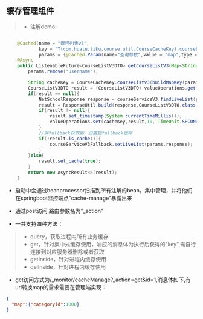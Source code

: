 ## 缓存管理组件


>* 注解demo:


```java

    @Cached(name = "课程列表v3",
            key = "T(com.huatu.tiku.course.util.CourseCacheKey).courseListV3(T(com.huatu.common.utils.web.RequestUtil).getParamSign(#map))",
            params = {@Cached.Param(name="查询参数",value = "map",type = Map.class)})
    @Async
    public ListenableFuture<CourseListV3DTO> getCourseListV3(Map<String,Object> params){
        params.remove("username");

        String cacheKey = CourseCacheKey.courseListV3(buildMapKey(params));
        CourseListV3DTO result = (CourseListV3DTO) valueOperations.get(cacheKey);
        if(result == null){
            NetSchoolResponse response = courseServiceV3.findLiveList(params);
            result = ResponseUtil.build(response,CourseListV3DTO.class,false);
            if(result != null){
                result.set_timestamp(System.currentTimeMillis());
                valueOperations.set(cacheKey,result,10, TimeUnit.SECONDS);
            }
            //非fallback获取到，设置到fallback缓存
            if(!result.is_cache()){
                courseServiceV3Fallback.setLiveList(params,response);
            }
        }else{
            result.set_cache(true);
        }
        return new AsyncResult<>(result);
    }

```

- 启动中会通过beanprocessor扫描到所有注解的bean，集中管理，并将他们在springboot监控端点“cache-manage”暴露出来


- 通过post访问,路由参数名为"_action"

- 一共支持四种方法：

>* query，获取进程内所有业务缓存
>* get，针对集中式缓存使用，响应的消息体为执行后获得的"key",需自行连接到对应服务器删除或者获取
>* getInside，针对进程内缓存使用
>* delInside，针对进程内缓存使用


- get访问方式为/_monitor/cacheManage?_action=get&id=1,消息体如下,有url转换map的需求需要在管理端实现：

```json
{
  "map":{"categoryid":1000}
}

```

